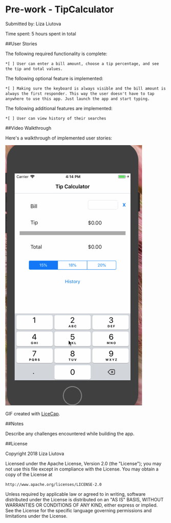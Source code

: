 # Pre-work - TipCalculator

Submitted by: Liza Liutova

Time spent: 5 hours spent in total

##User Stories

The following required functionality is complete:

    *[ ] User can enter a bill amount, choose a tip percentage, and see the tip and total values.
    
The following optional feature is implemented:

    *[ ] Making sure the keyboard is always visible and the bill amount is always the first responder. This way the user doesn't have to tap anywhere to use this app. Just launch the app and start typing.

The following additional features are implemented:

    *[ ] User can view history of their searches

##Video Walkthrough

Here's a walkthrough of implemented user stories:

<img src='https://raw.githubusercontent.com/hamstlanda/TipCalculator/fd8bcd819858df7bd41a64fd4c725459f9378685/TipCalculator.gif' width='' />

GIF created with [LiceCap](http://www.cockos.com/licecap/).

##Notes

Describe any challenges encountered while building the app.

##License

Copyright 2018 Liza Liutova

Licensed under the Apache License, Version 2.0 (the "License");
you may not use this file except in compliance with the License.
You may obtain a copy of the License at

    http://www.apache.org/licenses/LICENSE-2.0

Unless required by applicable law or agreed to in writing, software
distributed under the License is distributed on an "AS IS" BASIS,
WITHOUT WARRANTIES OR CONDITIONS OF ANY KIND, either express or implied.
See the License for the specific language governing permissions and
limitations under the License.
